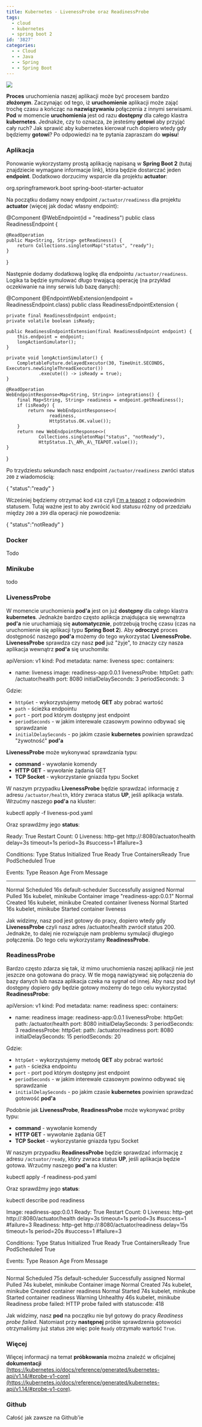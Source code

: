 ```yaml
---
title: Kubernetes - LivenessProbe oraz ReadinessProbe
tags:
  - cloud
  - kubernetes
  - spring boot 2
id: '3827'
categories:
  - - Cloud
  - - Java
  - - Spring
  - - Spring Boot
---
```


![](https://codecouple.pl/wp-content/uploads/2019/04/k8s-1024x221.png)

**Proces** uruchomienia naszej aplikacji może być procesem bardzo **złożonym**. Zaczynając od tego, iż **uruchomienie** aplikacji może zająć trochę czasu a kończąc na **nazwiązywaniu** połączenia z innymi serwisami. **Pod** w momencie **uruchomienia** jest od razu **dostępny** dla całego klastra **kubernetes**. Jednakże, czy to oznacza, że jesteśmy **gotowi** aby przyjąć cały ruch? Jak sprawić aby kubernetes kierował ruch dopiero wtedy gdy będziemy **gotowi**? Po odpowiedzi na te pytania zapraszam do **wpisu**!
<!-- more -->
### Aplikacja

Ponowanie wykorzystamy prostą aplikację napisaną w **Spring Boot 2** (tutaj znajdziecie wymagane informacje link), która będzie dostarczać jeden **endpoint**. Dodatkowo dorzucimy wsparcie dla projektu **actuator**:

<dependency>
    <groupId>org.springframework.boot</groupId>
    <artifactId>spring-boot-starter-actuator</artifactId>
</dependency>

Na początku dodamy nowy endpoint `/actuator/readiness` dla projektu **actuator** (więcej jak dodać własny endpoint):

@Component
@WebEndpoint(id = "readiness")
public class ReadinessEndpoint {

    @ReadOperation
    public Map<String, String> getReadiness() {
        return Collections.singletonMap("status", "ready");
    }

}

Następnie dodamy dodatkową logikę dla endpointu `/actuator/readiness`. Logika ta będzie symulować długo trwającą operację (na przykład oczekiwanie na inny serwis lub bazę danych):

@Component
@EndpointWebExtension(endpoint = ReadinessEndpoint.class)
public class ReadinessEndpointExtension {

    private final ReadinessEndpoint endpoint;
    private volatile boolean isReady;

    public ReadinessEndpointExtension(final ReadinessEndpoint endpoint) {
        this.endpoint = endpoint;
        longActionSimulator();
    }

    private void longActionSimulator() {
        CompletableFuture.delayedExecutor(30, TimeUnit.SECONDS, Executors.newSingleThreadExecutor())
                .execute(() -> isReady = true);
    }

    @ReadOperation
    WebEndpointResponse<Map<String, String>> integrations() {
        final Map<String, String> readiness = endpoint.getReadiness();
        if (isReady) {
            return new WebEndpointResponse<>(
                    readiness,
                    HttpStatus.OK.value());
        }
        return new WebEndpointResponse<>(
                Collections.singletonMap("status", "notReady"),
                HttpStatus.I\_AM\_A\_TEAPOT.value());
    }
}

Po trzydziestu sekundach nasz endpoint `/actuator/readiness` zwróci status `200` z wiadomością:

{
  "status":"ready"
}

Wcześniej będziemy otrzymać kod `418` czyli [I'm a teapot](https://developer.mozilla.org/en-US/docs/Web/HTTP/Status/418) z odpowiednim statusem. Tutaj ważne jest to aby zwrócić kod statusu różny od przedziału między `200` a `399` dla operacji nie powodzenia:

{
  "status":"notReady"
}

### Docker

Todo

### Minikube

todo

### LivenessProbe

W momencie uruchomienia **pod'a** jest on już **dostępny** dla całego klastra **kubernetes**. Jednakże bardzo często aplikcja znajdująca się wewnątrza **pod'a** nie uruchamiają się **automatycznie**, potrzebują trochę czasu (czas na uruchomienie się aplikacji typu **Spring Boot 2**). Aby **odroczyć** proces dostępność naszego **pod'a** możemy do tego wykorzystać **LivenessProbe.** **LivenessProbe** sprawdza czy nasz **pod** już "żyje", to znaczy czy nasza aplikacja wewnątrz **pod'a** się uruchomiła:

apiVersion: v1
kind: Pod
metadata:
  name: liveness
spec:
  containers:
  - name: liveness
    image: readiness-app:0.0.1
    livenessProbe:
      httpGet:
        path: /actuator/health
        port: 8080
      initialDelaySeconds: 3
      periodSeconds: 3

Gdzie:

*   `httpGet` - wykorzystujemy metodę **GET** aby pobrać wartość
*   `path` - ścieżka endpointu
*   `port` - port pod którym dostępny jest endpoint
*   `periodSeconds` - w jakim interewale czasowym powinno odbywać się sprawdzanie
*   `initialDelaySeconds` - po jakim czasie **kubernetes** powinien sprawdzać "żywotność" **pod'a**

**LivenessProbe** może wykonywać sprawdzania typu:

*   **command** - wywołanie komendy
*   **HTTP GET** - wywołanie żądania GET
*   **TCP Socket** - wykorzystanie gniazda typu Socket

W naszym przypadku **LivenessProbe** będzie sprawdzać informację z adresu `/actuator/health`, który zwraca status **UP**, jeśli aplikacja wstała. Wrzućmy naszego **pod'a** na kluster:

kubectl apply -f liveness-pod.yaml

Oraz sprawdźmy jego **status**:

Ready:          True
Restart Count:  0
Liveness:       http-get http://:8080/actuator/health delay=3s timeout=1s period=3s #success=1 #failure=3

Conditions:
  Type              Status
  Initialized       True
  Ready             True
  ContainersReady   True
  PodScheduled      True

Events:
  Type    Reason     Age   From               Message
  ----    ------     ----  ----               -------
  Normal  Scheduled  16s   default-scheduler  Successfully assigned 
  Normal  Pulled     16s   kubelet, minikube  Container image "readiness-app:0.0.1"
  Normal  Created    16s   kubelet, minikube  Created container liveness
  Normal  Started    16s   kubelet, minikube  Started container liveness

Jak widzimy, nasz pod jest gotowy do pracy, dopiero wtedy gdy **LivenessProbe** czyli nasz adres /actuator/health zwrócił status 200. Jednakże, to dalej nie rozwiązuje nam problemu symulacji długiego połączenia. Do tego celu wykorzystamy **ReadinessProbe**.

### ReadinessProbe

Bardzo często zdarza się tak, iż mimo uruchomienia naszej aplikacji nie jest jeszcze ona gotowana do pracy. W tle mogą nawiązywać się połączenia do bazy danych lub nasza aplikacja czeka na sygnał od innej. Aby nasz pod był dostępny dopiero gdy będzie gotowy możemy do tego celu wykorzystać **ReadinessProbe**:

apiVersion: v1
kind: Pod
metadata:
  name: readiness
spec:
  containers:
  - name: readiness
    image: readiness-app:0.0.1
    livenessProbe:
      httpGet:
        path: /actuator/health
        port: 8080
      initialDelaySeconds: 3
      periodSeconds: 3
    readinessProbe:
      httpGet:
        path: /actuator/readiness
        port: 8080
      initialDelaySeconds: 15
      periodSeconds: 20

Gdzie:

*   `httpGet` - wykorzystujemy metodę **GET** aby pobrać wartość
*   `path` - ścieżka endpointu
*   `port` - port pod którym dostępny jest endpoint
*   `periodSeconds` - w jakim interewale czasowym powinno odbywać się sprawdzanie
*   `initialDelaySeconds` - po jakim czasie **kubernetes** powinien sprawdzać gotowość **pod'a**

Podobnie jak **LivenessProbe**, **ReadinessProbe** może wykonywać próby typu:

*   **command** - wywołanie komendy
*   **HTTP GET** - wywołanie żądania GET
*   **TCP Socket** - wykorzystanie gniazda typu Socket

W naszym przypadku **ReadinessProbe** będzie sprawdzać informację z adresu `/actuator/ready`, który zwraca status **UP**, jeśli aplikacja będzie gotowa. Wrzućmy naszego **pod'a** na kluster:

kubectl apply -f readiness-pod.yaml

Oraz sprawdźmy jego **status**:

kubectl describe pod readiness

Image:          readiness-app:0.0.1
Ready:          True
Restart Count:  0
Liveness:       http-get http://:8080/actuator/health delay=3s timeout=1s period=3s #success=1 #failure=3
Readiness:      http-get http://:8080/actuator/readiness delay=15s timeout=1s period=20s #success=1 #failure=3

Conditions:
  Type              Status
  Initialized       True
  Ready             True
  ContainersReady   True
  PodScheduled      True

Events:
  Type     Reason     Age   From               Message
  ----     ------     ----  ----               -------
  Normal   Scheduled  75s   default-scheduler  Successfully assigned 
  Normal   Pulled     74s   kubelet, minikube  Container image
  Normal   Created    74s   kubelet, minikube  Created container readiness
  Normal   Started    74s   kubelet, minikube  Started container readiness
  Warning  Unhealthy  46s   kubelet, minikube  Readiness probe failed: HTTP probe failed with statuscode: 418

Jak widzimy, nasz **pod** na początku nie był gotowy do pracy _Readiness probe failed_. Natomiast przy **następnej** próbie sprawdzenia gotowości otrzymaliśmy już status `200` więc pole `Ready` otrzymało wartość `True`.

### Więcej

Więcej informacji na temat **próbkowania** można znaleźć w oficjalnej **dokumentacji** [https://kubernetes.io/docs/reference/generated/kubernetes-api/v1.14/#probe-v1-core](https://kubernetes.io/docs/reference/generated/kubernetes-api/v1.14/#probe-v1-core).

### Github

Całość jak zawsze na Github'ie